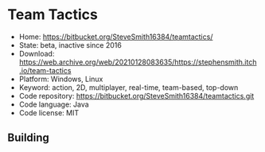 # Team Tactics

- Home: https://bitbucket.org/SteveSmith16384/teamtactics/
- State: beta, inactive since 2016
- Download: https://web.archive.org/web/20210128083635/https://stephensmith.itch.io/team-tactics
- Platform: Windows, Linux
- Keyword: action, 2D, multiplayer, real-time, team-based, top-down
- Code repository: https://bitbucket.org/SteveSmith16384/teamtactics.git
- Code language: Java
- Code license: MIT

## Building
